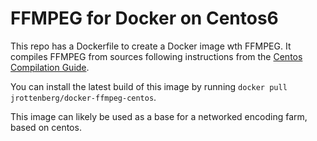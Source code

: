 FFMPEG for Docker on Centos6
=============================

This repo has a Dockerfile to create a Docker image wth FFMPEG. It compiles
FFMPEG from sources following instructions from the
[Centos Compilation Guide](https://trac.ffmpeg.org/wiki/CompilationGuide/Centos).

You can install the latest build of this image by running
`docker pull jrottenberg/docker-ffmpeg-centos`.

This image can likely be used as a base for a networked encoding farm, based on centos.
